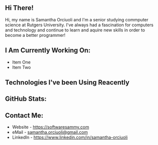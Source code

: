 ## Hi There!
Hi, my name is Samantha Orciuoli and I'm a senior studying commputer science at Rutgers University. I've always had a fascination for computers and technology and continue to learn and aquire new skills in order to become a better programmer!

## I Am Currently Working On:
- Item One
- Item Two

## Technologies I've been Using Reacently


## GitHub Stats:

## Contact Me:
- Website - https://softwaresammy.com
- eMail - samantha.orciuoli@gmail.com
- LinkedIn - https://www.linkedin.com/in/samantha-orciuoli
